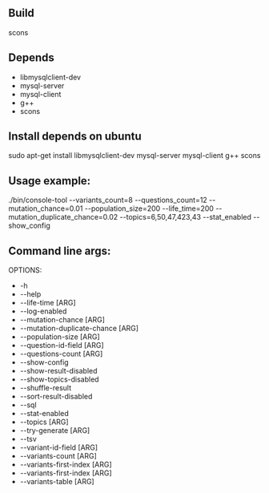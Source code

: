 ## Build
scons

## Depends
* libmysqlclient-dev
* mysql-server
* mysql-client
* g++
* scons

## Install depends on ubuntu
sudo apt-get install libmysqlclient-dev mysql-server mysql-client g++ scons

## Usage example:
./bin/console-tool --variants_count=8 --questions_count=12 --mutation_chance=0.01 --population_size=200 --life_time=200 --mutation_duplicate_chance=0.02 --topics=6,50,47,423,43 --stat_enabled --show_config
    
## Command line args:
OPTIONS:
* -h
* --help
* --life-time [ARG]
* --log-enabled
* --mutation-chance [ARG]
* --mutation-duplicate-chance [ARG]
* --population-size [ARG]
* --question-id-field [ARG]
* --questions-count [ARG]
* --show-config
* --show-result-disabled
* --show-topics-disabled
* --shuffle-result
* --sort-result-disabled
* --sql
* --stat-enabled
* --topics [ARG]
* --try-generate [ARG]
* --tsv
* --variant-id-field [ARG]
* --variants-count [ARG]
* --variants-first-index [ARG]
* --variants-first-index [ARG]
* --variants-table [ARG]
